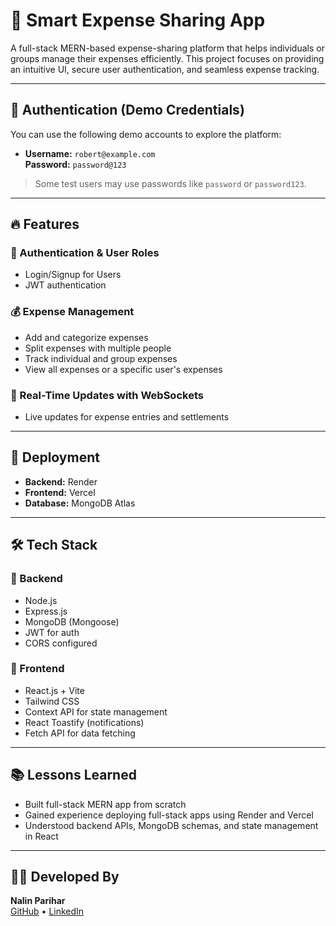 # 💸 Smart Expense Sharing App

A full-stack MERN-based expense-sharing platform that helps individuals or groups manage their expenses efficiently. This project focuses on providing an intuitive UI, secure user authentication, and seamless expense tracking.

---

## 🔐 Authentication (Demo Credentials)

You can use the following demo accounts to explore the platform:

- **Username:** `robert@example.com`  
  **Password:** `password@123`

> Some test users may use passwords like `password` or `password123`.

---

## 🔥 Features

### 👥 Authentication & User Roles
- Login/Signup for Users  
- JWT authentication 

### 💰 Expense Management
- Add and categorize expenses  
- Split expenses with multiple people  
- Track individual and group expenses  
- View all expenses or a specific user's expenses

### 🔄 Real-Time Updates with WebSockets
- Live updates for expense entries and settlements

---

## 🚀 Deployment

- **Backend:** Render  
- **Frontend:** Vercel  
- **Database:** MongoDB Atlas

---

## 🛠 Tech Stack

### 🧠 Backend
- Node.js  
- Express.js  
- MongoDB (Mongoose)  
- JWT for auth  
- CORS configured

### 🎨 Frontend
- React.js + Vite  
- Tailwind CSS  
- Context API for state management  
- React Toastify (notifications)  
- Fetch API for data fetching

---

## 📚 Lessons Learned

- Built full-stack MERN app from scratch  
- Gained experience deploying full-stack apps using Render and Vercel  
- Understood backend APIs, MongoDB schemas, and state management in React

---

## 🧑‍💻 Developed By

**Nalin Parihar**  
[GitHub](https://github.com/Nalin7parihar) • [LinkedIn](https://linkedin.com/in/nalinparihar)
